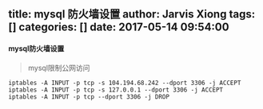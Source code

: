title: mysql 防火墙设置
author: Jarvis Xiong
tags: []
categories: []
date: 2017-05-14 09:54:00
---
#### mysql防火墙设置
>mysql限制公网访问
```
iptables -A INPUT -p tcp -s 104.194.68.242 --dport 3306 -j ACCEPT
iptables -A INPUT -p tcp -s 127.0.0.1 --dport 3306 -j ACCEPT
iptables -A INPUT -p tcp --dport 3306 -j DROP
```